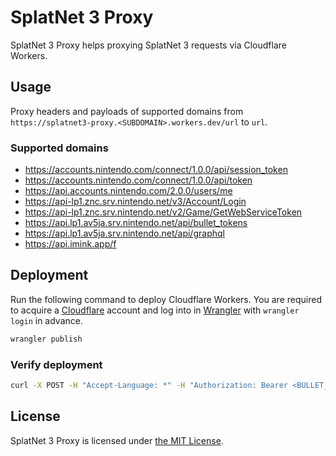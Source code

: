 # SplatNet 3 Proxy

SplatNet 3 Proxy helps proxying SplatNet 3 requests via Cloudflare Workers.

## Usage

Proxy headers and payloads of supported domains from `https://splatnet3-proxy.<SUBDOMAIN>.workers.dev/url` to `url`.

### Supported domains

- https://accounts.nintendo.com/connect/1.0.0/api/session_token
- https://accounts.nintendo.com/connect/1.0.0/api/token
- https://api.accounts.nintendo.com/2.0.0/users/me
- https://api-lp1.znc.srv.nintendo.net/v3/Account/Login
- https://api-lp1.znc.srv.nintendo.net/v2/Game/GetWebServiceToken
- https://api.lp1.av5ja.srv.nintendo.net/api/bullet_tokens
- https://api.lp1.av5ja.srv.nintendo.net/api/graphql
- https://api.imink.app/f

## Deployment

Run the following command to deploy Cloudflare Workers. You are required to acquire a [Cloudflare](https://dash.cloudflare.com/) account and log into in [Wrangler](https://developers.cloudflare.com/workers/wrangler/) with `wrangler login` in advance.

```sh
wrangler publish
```

### Verify deployment

```sh
curl -X POST -H "Accept-Language: *" -H "Authorization: Bearer <BULLET_TOKEN>" -H "Content-Type: application/json" -H "X-Web-View-Ver: <SPLATNET_VERSION>" -d "{\"extensions\":{\"persistedQuery\":{\"sha256Hash\":\"<HASH>\",\"version\":1}}}" https://splatnet3-proxy.<SUBDOMAIN>.workers.dev/https://api.lp1.av5ja.srv.nintendo.net/api/graphql
```

## License

SplatNet 3 Proxy is licensed under [the MIT License](/LICENSE).
